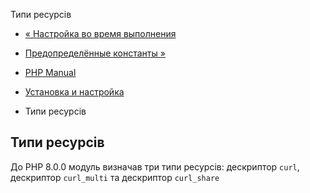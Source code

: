 Типи ресурсів

-   [« Настройка во время выполнения](curl.configuration.html)
    
-   [Предопределённые константы »](curl.constants.html)
    
-   [PHP Manual](index.html)
    
-   [Установка и настройка](curl.setup.html)
    
-   Типи ресурсів
    

## Типи ресурсів

До PHP 8.0.0 модуль визначав три типи ресурсів: дескриптор `curl`, дескриптор `curl_multi` та дескриптор `curl_share`